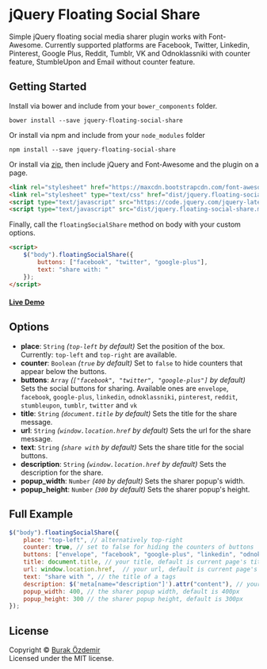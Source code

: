 jQuery Floating Social Share
================================

Simple jQuery floating social media sharer plugin works with Font-Awesome. Currently supported platforms are Facebook, Twitter, Linkedin, Pinterest, Google Plus, Reddit, Tumblr, VK and Odnoklassniki with counter feature, StumbleUpon and Email without counter feature.

## Getting Started

Install via bower and include from your `bower_components` folder.

`bower install --save jquery-floating-social-share`

Or install via npm and include from your `node_modules` folder

`npm install --save jquery-floating-social-share`

Or install via <a target="_blank" href="https://github.com/ozdemirburak/jquery-floating-social-share/archive/master.zip">zip</a>, then include jQuery and Font-Awesome and the plugin on a page.

```html
<link rel="stylesheet" href="https://maxcdn.bootstrapcdn.com/font-awesome/4.4.0/css/font-awesome.min.css">
<link rel="stylesheet" type="text/css" href="dist/jquery.floating-social-share.min.css" />
<script type="text/javascript" src="https://code.jquery.com/jquery-latest.min.js"></script>
<script type="text/javascript" src="dist/jquery.floating-social-share.min.js"></script>
```

Finally, call the `floatingSocialShare` method on body with your custom options.

```html
<script>
	$("body").floatingSocialShare({
 		buttons: ["facebook", "twitter", "google-plus"],
        text: "share with: "
	});
</script>
```

#### [Live Demo](http://onlinealarmkur.com)

## Options

* **place**: `String` *(`top-left` by default)* Set the position of the box. Currently: `top-left` and `top-right` are available.
* **counter**: `Boolean` *(`true` by default)* Set to `false` to hide counters that appear below the buttons.
* **buttons**: `Array` *(`["facebook", "twitter", "google-plus"]` by default)* Sets the social buttons for sharing. Available ones are `envelope`, `facebook`, `google-plus`, `linkedin`, `odnoklassniki`, `pinterest`, `reddit`, `stumbleupon`, `tumblr`, `twitter` and `vk`  
* **title**: `String` *(`document.title` by default)* Sets the title for the share message.
* **url**: `String` *(`window.location.href` by default)* Sets the url for the share message.
* **text**: `String` *(`share with` by default)* Sets the share title for the social buttons.
* **description**: `String` *(`window.location.href` by default)* Sets the description for the share.
* **popup_width**: `Number` *(`400` by default)* Sets the sharer popup's width.
* **popup_height**: `Number` *(`300` by default)* Sets the sharer popup's height.

## Full Example

```javascript
$("body").floatingSocialShare({
	place: "top-left", // alternatively top-right
    counter: true, // set to false for hiding the counters of buttons
    buttons: ["envelope", "facebook", "google-plus", "linkedin", "odnoklassniki", "pinterest", "reddit", "stumbleupon", "tumblr", "twitter", "vk"], // all of the currently avalaible social buttons
    title: document.title, // your title, default is current page's title
    url: window.location.href,  // your url, default is current page's url
    text: "share with ", // the title of a tags
    description: $('meta[name="description"]').attr("content"), // your description, default is current page's description
    popup_width: 400, // the sharer popup width, default is 400px
    popup_height: 300 // the sharer popup height, default is 300px
});
```

## License
Copyright &copy; [Burak Özdemir](http://burakozdemir.co.uk)<br>
Licensed under the MIT license.

